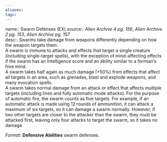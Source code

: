 ```yaml
---
aliases: 
tags: 
---
```


name:: Swarm Defenses (EX)
source:: _Alien Archive 4 pg. 156_, _Alien Archive 2 pg. 153_, _Alien Archive pg. 157_  
desc:: Swarms take damage from weapons differently depending on how the weapon targets them.  
A swarm is immune to attacks and effects that target a single creature (including single-target spells), with the exception of mind-affecting effects if the swarm has an Intelligence score and an ability similar to a formian’s hive mind.  
A swarm takes half again as much damage (+50%) from effects that affect all targets in an area, such as grenades, blast and explode weapons, and many evocation spells.  
A swarm takes normal damage from an attack or effect that affects multiple targets (including lines and fully automatic mode attacks). For the purpose of automatic fire, the swarm counts as five targets. For example, if an automatic attack is made using 12 rounds of ammunition, it can attack a maximum of six targets, so it can damage a swarm normally. However, if two other targets are closer to the attacker than the swarm, they must be attacked first, leaving only four attacks to target the swarm, so it takes no damage.

_Format_: **Defensive Abilities** swarm defenses.

